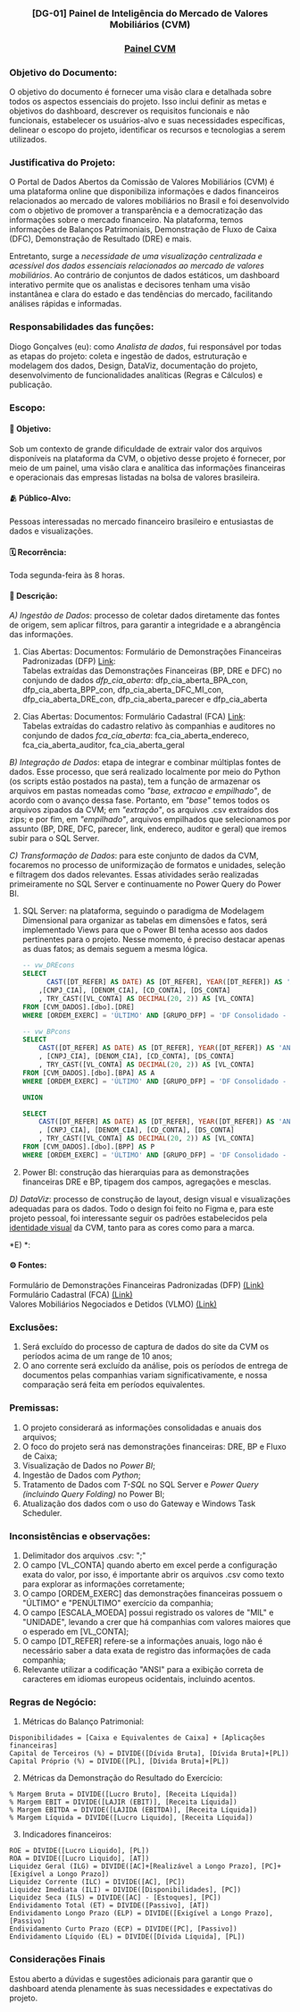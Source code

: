 ### <p align="center"><strong>[DG-01] Painel de Inteligência do Mercado de Valores Mobiliários (CVM)</strong></p>
### <p align="center"><strong>[Painel CVM](https://app.powerbi.com/view?r=eyJrIjoiNzUyOWFjZTgtNTgwZi00NjJkLWFjOTEtYjA0NmEyMmU1YjlmIiwidCI6IjI4ZThlYTA4LWE5N2EtNGExYS05ZjU0LWZhMGZmMzc1NDNlYSJ9)</strong></p>

### Objetivo do Documento:
O objetivo do documento é fornecer uma visão clara e detalhada sobre todos os aspectos essenciais do projeto. Isso inclui definir as metas e objetivos do dashboard, descrever os requisitos funcionais e não funcionais, estabelecer os usuários-alvo e suas necessidades específicas, delinear o escopo do projeto, identificar os recursos e tecnologias a serem utilizados.

### Justificativa do Projeto:
O Portal de Dados Abertos da Comissão de Valores Mobiliários (CVM) é uma plataforma online que disponibiliza informações e dados financeiros relacionados ao mercado de valores mobiliários no Brasil e foi desenvolvido com o objetivo de promover a transparência e a democratização das informações sobre o mercado financeiro. Na plataforma, temos informações de Balanços Patrimoniais, Demonstração de Fluxo de Caixa (DFC), Demonstração de Resultado (DRE) e mais. 

Entretanto, surge a *necessidade de uma visualização centralizada e acessível dos dados essenciais relacionados ao mercado de valores mobiliários*. Ao contrário de conjuntos de dados estáticos, um dashboard interativo permite que os analistas e decisores tenham uma visão instantânea e clara do estado e das tendências do mercado, facilitando análises rápidas e informadas.

### Responsabilidades das funções:
Diogo Gonçalves (eu): como *Analista de dados*, fui responsável por todas as etapas do projeto: coleta e ingestão de dados, estruturação e modelagem dos dados, Design, DataViz, documentação do projeto, desenvolvimento de funcionalidades analíticas (Regras e Cálculos) e publicação.

### Escopo:  
#### 🎯 Objetivo:
Sob um contexto de grande dificuldade de extrair valor dos arquivos disponíveis na plataforma da CVM, o objetivo desse projeto é fornecer, por meio de um painel, uma visão clara e analítica das informações financeiras e operacionais das empresas listadas na bolsa de valores brasileira.

#### 🫂 Público-Alvo:  
Pessoas interessadas no mercado financeiro brasileiro e entusiastas de dados e visualizações.

#### 🗓️ Recorrência:  
Toda segunda-feira às 8 horas.

#### 📗 Descrição:  

*A) Ingestão de Dados*: processo de coletar dados diretamente das fontes de origem, sem aplicar filtros, para garantir a integridade e a abrangência das informações.

1. Cias Abertas: Documentos: Formulário de Demonstrações Financeiras Padronizadas (DFP) [Link](https://dados.cvm.gov.br/dataset/cia_aberta-doc-dfp):  
Tabelas extraídas das Demonstrações Financeiras (BP, DRE e DFC) no conjundo de dados *dfp_cia_aberta*: dfp_cia_aberta_BPA_con, dfp_cia_aberta_BPP_con, dfp_cia_aberta_DFC_MI_con, dfp_cia_aberta_DRE_con, dfp_cia_aberta_parecer e dfp_cia_aberta

2. Cias Abertas: Documentos: Formulário Cadastral (FCA) [Link](https://dados.cvm.gov.br/dataset/cia_aberta-doc-fca):  
Tabelas extraídas do cadastro relativo às companhias e auditores no conjundo de dados *fca_cia_aberta*: fca_cia_aberta_endereco, fca_cia_aberta_auditor, fca_cia_aberta_geral

*B) Integração de Dados*: etapa de integrar e combinar múltiplas fontes de dados. Esse processo, que será realizado localmente por meio do Python (os scripts estão postados na pasta), tem a função de armazenar os arquivos em pastas nomeadas como *"base, extracao e empilhado"*, de acordo com o avanço dessa fase. Portanto, em *"base"* temos todos os arquivos zipados da CVM; em *"extração"*, os arquivos .csv extraídos dos zips; e por fim, em *"empilhado"*, arquivos empilhados que selecionamos por assunto (BP, DRE, DFC, parecer, link, endereco, auditor e geral) que iremos subir para o SQL Server.

*C) Transformação de Dados*: para este conjunto de dados da CVM, focaremos no processo de uniformização de formatos e unidades, seleção e filtragem dos dados relevantes. Essas atividades serão realizadas primeiramente no SQL Server e continuamente no Power Query do Power BI.  
1. SQL Server: na plataforma, seguindo o paradigma de Modelagem Dimensional para organizar as tabelas em dimensões e fatos, será implementado Views para que o Power BI tenha acesso aos dados pertinentes para o projeto. Nesse momento, é preciso destacar apenas as duas fatos; as demais seguem a mesma lógica.
	```sql
	-- vw_DREcons
	SELECT 
	      CAST([DT_REFER] AS DATE) AS [DT_REFER], YEAR([DT_REFER]) AS 'ANO', [ESCALA_MOEDA], [VERSAO]
 		,[CNPJ_CIA], [DENOM_CIA], [CD_CONTA], [DS_CONTA]
 		, TRY_CAST([VL_CONTA] AS DECIMAL(20, 2)) AS [VL_CONTA]
	FROM [CVM_DADOS].[dbo].[DRE]
	WHERE [ORDEM_EXERC] = 'ÚLTIMO' AND [GRUPO_DFP] = 'DF Consolidado - Demonstração do Resultado'
	```
	```sql
	-- vw_BPcons
	SELECT 
		CAST([DT_REFER] AS DATE) AS [DT_REFER], YEAR([DT_REFER]) AS 'ANO', [ESCALA_MOEDA], [VERSAO]
 		, [CNPJ_CIA], [DENOM_CIA], [CD_CONTA], [DS_CONTA]
 		, TRY_CAST([VL_CONTA] AS DECIMAL(20, 2)) AS [VL_CONTA]
	FROM [CVM_DADOS].[dbo].[BPA] AS A
	WHERE [ORDEM_EXERC] = 'ÚLTIMO' AND [GRUPO_DFP] = 'DF Consolidado - Balanço Patrimonial Ativo'
	
	UNION
	
	SELECT 
		CAST([DT_REFER] AS DATE) AS [DT_REFER], YEAR([DT_REFER]) AS 'ANO', [ESCALA_MOEDA], [VERSAO]
 		, [CNPJ_CIA], [DENOM_CIA], [CD_CONTA], [DS_CONTA]
 		, TRY_CAST([VL_CONTA] AS DECIMAL(20, 2)) AS [VL_CONTA]
	FROM [CVM_DADOS].[dbo].[BPP] AS P
	WHERE [ORDEM_EXERC] = 'ÚLTIMO' AND [GRUPO_DFP] = 'DF Consolidado - Balanço Patrimonial Passivo'
	```

2. Power BI: construção das hierarquias para as demonstrações financeiras DRE e BP, tipagem dos campos, agregações e mesclas.

*D) DataViz*: processo de construção de layout, design visual e visualizações adequadas para os dados. Todo o design foi feito no Figma e, para este projeto pessoal, foi interessante seguir os padrões estabelecidos pela [identidade visual](https://www.gov.br/cvm/pt-br/canais_atendimento/imprensa/identidade-visual-manual-da-marca) da CVM, tanto para as cores como para a marca.

*E) *:

#### ⚙️ Fontes:  
Formulário de Demonstrações Financeiras Padronizadas (DFP) [(Link)](https://dados.cvm.gov.br/dados/CIA_ABERTA/DOC/DFP/DADOS/)  
Formulário Cadastral (FCA) [(Link)](https://dados.cvm.gov.br/dados/CIA_ABERTA/DOC/FCA/DADOS/)  
Valores Mobiliários Negociados e Detidos (VLMO) [(Link)](https://dados.cvm.gov.br/dados/CIA_ABERTA/DOC/VLMO/DADOS/)

### Exclusões:
1. Será excluído do processo de captura de dados do site da CVM os períodos acima de um range de 10 anos;
2. O ano corrente será excluído da análise, pois os períodos de entrega de documentos pelas companhias variam significativamente, e nossa comparação será feita em períodos equivalentes.

### Premissas:
1. O projeto considerará as informações consolidadas e anuais dos arquivos;
2. O foco do projeto será nas demonstrações financeiras: DRE, BP e Fluxo de Caixa;
3. Visualização de Dados no *Power BI*;
4. Ingestão de Dados com *Python*;
5. Tratamento de Dados com *T-SQL* no SQL Server e *Power Query (incluindo Query Folding)* no Power BI;
6. Atualização dos dados com o uso do Gateway e Windows Task Scheduler.

### Inconsistências e observações:
1. Delimitador dos arquivos .csv: ";"
2. O campo [VL_CONTA] quando aberto em excel perde a configuração exata do valor, por isso, é importante abrir os arquivos .csv como texto para explorar as informações corretamente;
3. O campo [ORDEM_EXERC] das demonstrações financeiras possuem o "ÚLTIMO" e "PENÚLTIMO" exercício da companhia;
4. O campo [ESCALA_MOEDA] possui registrado os valores de "MIL" e "UNIDADE", levando a crer que há companhias com valores maiores que o esperado em [VL_CONTA];
5. O campo [DT_REFER] refere-se a informações anuais, logo não é necessário saber a data exata de registro das informações de cada companhia;
6. Relevante utilizar a codificação "ANSI" para a exibição correta de caracteres em idiomas europeus ocidentais, incluindo acentos. 

### Regras de Negócio:
1. Métricas do Balanço Patrimonial:
```dax
Disponibilidades = [Caixa e Equivalentes de Caixa] + [Aplicações financeiras]
Capital de Terceiros (%) = DIVIDE([Dívida Bruta], [Dívida Bruta]+[PL])
Capital Próprio (%) = DIVIDE([PL], [Dívida Bruta]+[PL])
```
2. Métricas da Demonstração do Resultado do Exercício:
```dax
% Margem Bruta = DIVIDE([Lucro Bruto], [Receita Líquida])
% Margem EBIT = DIVIDE([LAJIR (EBIT)], [Receita Líquida])
% Margem EBITDA = DIVIDE([LAJIDA (EBITDA)], [Receita Líquida])
% Margem Líquida = DIVIDE([Lucro Liquido], [Receita Líquida])
```
3. Indicadores financeiros:
```dax
ROE = DIVIDE([Lucro Liquido], [PL])
ROA = DIVIDE([Lucro Liquido], [AT])
Liquidez Geral (ILG) = DIVIDE([AC]+[Realizável a Longo Prazo], [PC]+[Exigível a Longo Prazo])
Liquidez Corrente (ILC) = DIVIDE([AC], [PC])
Liquidez Imediata (ILI) = DIVIDE([Disponibilidades], [PC])
Liquidez Seca (ILS) = DIVIDE([AC] - [Estoques], [PC])
Endividamento Total (ET) = DIVIDE([Passivo], [AT])
Endividamento Longo Prazo (ELP) = DIVIDE([Exigível a Longo Prazo], [Passivo]
Endividamento Curto Prazo (ECP) = DIVIDE([PC], [Passivo])
Endividamento Líquido (EL) = DIVIDE([Dívida Líquida], [PL])
```
### Considerações Finais
Estou aberto a dúvidas e sugestões adicionais para garantir que o dashboard atenda plenamente às suas necessidades e expectativas do projeto.
